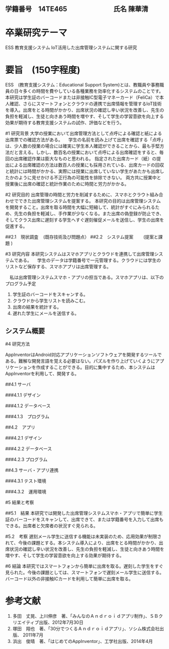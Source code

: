 ## 学籍番号　14TE465　　　　　　　氏名 陳華清

# 卒業研究テーマ
ESS 教育支援システム
IoT活用した出席管理システムに関する研究
# 要旨　(150字程度)
ESS　(教育支援システム：Educational Support System)とは、教職員や事務職員の日々多くの時間を費やしている各種業務を効率化するシステムのことです。
本研究は学生証のバーコードまたは非接触IC型電子マネーカード（FeliCa）で本人確認、さらにスマートフォンとクラウドの連携で出席情報を管理するIoT技術を導入。出席をとる時間がかかり、出席状況の確認し辛い状況を改善し、先生の負担を軽減し、生徒と向きあう時間を増やす、そして学生の学習意欲を向上する効果が期待する教育支援システムの試作、評価などを行う。


#1 研究背景
大学の授業において出席管理方法として点呼による確認と紙による出席票での確認方法がある。
　学生の名前を読み上げて出席を確認する「点呼」は、少人数の授業の場合には確実に学生本人確認ができることから、最も手堅方法だと言える。しかし、数百名の授業において点呼による出席確認をすると、毎回の出席確認作業は膨大なものと思われる。
 指定された出席カード（紙）の提出による出席確認の方法は数百人の授業にも採用されている、出席カードの回収と統計には時間がかかる、実際には授業に出席していない学生があたかも出席したかのように見せかける不正行為の可能性を排除できない。
両方共に授業中と授業後に出席の確認と統計作業のために時間と労力がかかる。


#2 研究目的
出席管理の時間と労力を削減するために、スマホとクラウト組み合わせでできた出席管理システムを提案する。
本研究の目的は出席管理システムを開発すること。出席を取る時間を大幅に短縮して、統計がすぐにみられるため、先生の負担を軽減し、手作業が少なくなる。また出席の偽登録が防止でき、そしてクラス出席に遅刻する学生へすぐ遅刻催促メールを送信し、学生の出席を促進する。

##2.1　現状調査
    (既存技術及び問題点）
##2.2　システム提案
　　(提案と課題 )
  
#3 研究内容
本研究システムはスマホアプリとクラウドを連携して出席管理システムである。
　学生のデータは学籍番号で一元管理する。クラウドには学生のリストなど保存する、スマホアプリは出席管理する。

　私は出席管理システムスマホ・アプリの担当である。スマホアプリは、以下のプログラム予定

1. 学生証のバーコードをスキャンする。
2. クラウドから学生リストを読みこむ。
3. 出席の結果を統計する。
4. 遅れた学生にメールを送信する。

## システム概要

#4  研究方法

AppInventorはAndroid対応アプリケーションソフトウェアを開発するツールである。難解な開発言語を覚える必要はない。パズルを作り上げていくようにアプリケーションを作成することができる。目的に集中するため、本システムはAppInventorを利用して、開発する。

##4.1 サーバ

###4.1.1 デザイン

###4.1.2 データベース

###4.1.3　プログラム

##4.2　アプリ

###4.2.1 デザイン

###4.2.2 データベース 

###4.2.3 プログラム

##4.3 サーバ・アプリ連携

###4.3.1 テスト環境

###4.3.2　運用環境

#5 結果と考察

##5.1　結果
本研究では開発した出席管理システムスマホ・アプリで簡単に学生証のバーコードをスキャンして、出席できて、または学籍番号を入力して出席もできる。出席者と欠席者の状況すぐ見られる。


#5.2　考察
遅刻メール学生に送信する機能は未実装のため、応用効果が制限されて、今後の課題とする。本システム導入により、出席をとる時間がかかり、出席状況の確認し辛い状況を改善し、先生の負担を軽減し、生徒と向きあう時間を増やす、そして学生の学習意欲を向上する効果が期待する。


#6 結論
本研究ではスマートフォンから簡単に出席を取る。遅刻した学生をすぐ見られた。今後の課題としては、スマートフォンで遅刻メール学生に送信する。バーコード以外の非接触ICカードを利用して簡単に出席を取る。


# 参考文献
1. 多田　丈晃、上川伸彦　著、「みんなのＡｎｄｒｏｉｄアプリ制作」、ＳＢクリエイティブ出版、2012年7月30日
2. 塚田　翔也　著、「30分でつくるＡｎｄｒｏｉｄアプリ」、ソシム株式会社出版、   2011年7月
3. 浜出　俊晴　著、「はじめてのAppInventor」、工学社出版、2014年4月

